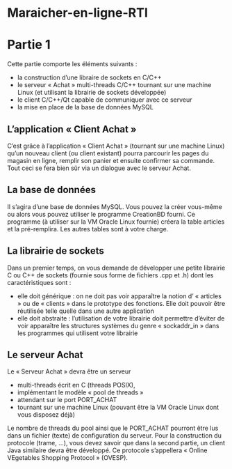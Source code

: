 # Maraicher-en-ligne-RTI

# Partie 1
Cette partie comporte les éléments suivants :
* la construction d’une libraire de sockets en C/C++
* le serveur « Achat » multi-threads C/C++ tournant sur une machine Linux (et utilisant 
la librairie de sockets développée)
* le client C/C++/Qt capable de communiquer avec ce serveur
*  la mise en place de la base de données MySQL

## L’application « Client Achat »

C’est grâce à l’application « Client Achat » (tournant sur une machine Linux) qu’un nouveau
client (ou client existant) pourra parcourir les pages du magasin en ligne, remplir son panier et 
ensuite confirmer sa commande. Tout ceci se fera bien sûr via un dialogue avec le serveur 
Achat.

## La base de données

Il s’agira d’une base de données MySQL. Vous pouvez la créer vous-même ou alors vous 
pouvez utiliser le programme CreationBD fourni. Ce programme (à utiliser sur la VM Oracle 
Linux fournie) créera la table articles et la pré-remplira. Les autres tables sont à votre charge.

## La librairie de sockets

Dans un premier temps, on vous demande de développer une petite librairie C ou C++ de 
sockets (fournie sous forme de fichiers .cpp et .h) dont les caractéristiques sont : 

* elle doit générique : on ne doit pas voir apparaître la notion d’ « articles » ou de 
« clients » dans le prototype des fonctions. Elle doit pouvoir être réutilisée telle quelle 
dans une autre application
* elle doit abstraite : l’utilisation de votre librairie doit permettre d’éviter de voir 
apparaître les structures systèmes du genre « sockaddr_in » dans les programmes qui 
utilisent votre librairie

## Le serveur Achat
Le « Serveur Achat » devra être un serveur 
* multi-threads écrit en C (threads POSIX),
* implémentant le modèle « pool de threads »
* attendant sur le port PORT_ACHAT
* tournant sur une machine Linux (pouvant être la VM Oracle Linux dont vous 
disposez déjà)

Le nombre de threads du pool ainsi que le PORT_ACHAT pourront être lus dans un fichier 
(texte) de configuration du serveur.
Pour la construction du protocole (trame, …), vous devez savoir que dans la second partie, un 
client Java similaire devra être développé. Ce protocole s’appellera « Online VEgetables 
Shopping Protocol » (OVESP).
